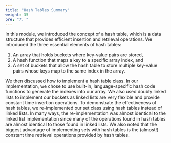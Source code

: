 ```yaml
---
title: "Hash Tables Summary"
weight: 35
pre: "7. "
---
```


In this module, we introduced the concept of a hash table, which is a data structure that provides efficient insertion and retrieval operations. We introduced the three essential elements of hash tables:

1. An array that holds buckets where key-value pairs are stored,
1. A hash function that maps a key to a specific array index, and
1. A set of buckets that allow the hash table to store multiple key-value pairs whose keys map to the same index in the array. 

We then discussed how to implement a hash table class. In our implementation, we chose to use built-in, language-specific hash code functions to generate the indexes into our array. We also used doubly linked lists to implement our buckets as linked lists are very flexible and provide constant time insertion operations. 
To demonstrate the effectiveness of hash tables, we re-implemented our set class using hash tables instead of linked lists. In many ways, the re-implementation was almost identical to the linked list implementation since many of the operations found in hash tables are almost identical to those found in linked lists. We also noted that the biggest advantage of implementing sets with hash tables is the (almost!) constant time retrieval operations provided by hash tables.
